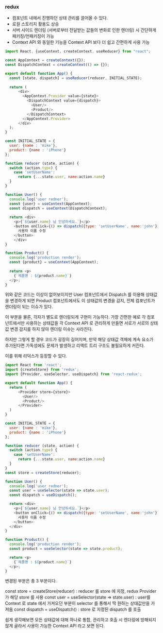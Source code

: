 ### redux

- 컴포넌트 내에서 진행하던 상태 관리를 끌어올 수 있다.
- 로컬 스토리지 활용도 상승
- 서버 사이드 렌더링 (서버로부터 전달받는 값들의 변화로 인한 렌더링) 시 간단하게 패키징/언패키징이 가능
- Context API 와 동일한 기능을 Context API 보다 더 쉽고 간편하게 사용 가능

```javascript
import React, {useContext, createContext, useReducer} from "react";

const AppContext = createContext({});
const DispatchContext = createContext(() => {});

export default function App() {
  const [state, dispatch] = useReducer(reducer, INITIAL_STATE);
  
  return (
      <div>
        <AppContext.Provider value={state}>
          <DispatchContext value={dispatch}>
            <User/>
            <Product/>
          </DispatchContext>
        </AppContext.Provider>
      </div>
  );
}

const INITIAL_STATE = {
  user: {name : 'mike'},
  product: {name : 'iPhone'}
};

function reducer (state, action) {
  switch (action.type) {
    case 'setUserName':
      return {...state.user, name:action.name}
  }
}

function User() {
  console.log('user redner');
  const {user} = useContext(AppContext);
  const dispatch = useContext(DispatchContext);
  
  return <div>
    <p>{`${user.name} 님 안녕하세요.`}</p>
    <button onClick={() => dispatch({type: 'setUserName', name:'john'})} >
      사용자 이름 수정
    </button>
    </div>
}

function Product() {
  console.log('production render');
  const {product} = useContext(AppContext);
  
  return <p>
    {`제품명 : ${product.name}`}
  </p>;
}
```

위와 같은 코드는 이상이 없어보이지만 User 컴포넌트에서 Dispatch 를 이용해 상태값을 변경하게 되면
Product 컴포넌트에서도 이 상태값의 변경을 감지, 전체 컴포넌트가 렌더링이 되는 이슈가 있다.

이 부분을 물론, 각자가 별도로 렌더링되게 구현이 가능하다. 가장 간편한 예로 각 컴포넌트에서만 사용하는 상태값을 각 Context API 로 관리하게
만들면 서로가 서로의 상태값 변경 감지를 하지 않아 렌더링 이슈는 사라진다.

하지만 그렇게 할 경우 코드가 굉장히 길어지며, 만약 해당 상태값 객체에 계속 요소가 추가된다면 가독성에도 문제가 발생하고
리액트 트리 구조도 불필요하게 커진다.

이를 위해 리덕스가 등장할 수 있다.

```javascript
import React from 'react';
import {createStore} from 'redux';
import {Provider, useSelector, useDispatch} from 'react-redux';

export default function App() {
  return (
      <Provider store={store}>
        <User/>
        <Product/>
      </Provider>
  )
}

const INITIAL_STATE = {
  user: {name : 'mike'},
  product: {name : 'iPhone'}
};

function reducer (state, action) {
  switch (action.type) {
    case 'setUserName':
      return {...state.user, name:action.name}
  }
}
const store = createStore(reducer);

function User() {
  console.log('user redner');
  const user = useSelector(state => state.user);
  const dispatch = useDispatch();

  return <div>
    <p>{`${user.name} 님 안녕하세요.`}</p>
    <button onClick={() => dispatch({type: 'setUserName', name:'john'})} >
      사용자 이름 수정
    </button>
  </div>
}

function Product() {
  console.log('production render');
  const product = useSelector(state => state.product);

  return <p>
    {`제품명 : ${product.name}`}
  </p>;
}
```

변경된 부분은 총 3 부분이다.

const store = createStore(reducer) : reducer 를 store 에 지정, redux Provider 가 해당 store 를 사용
const user = useSelector(state => state.user) : user를 Context 로 state 에서 가져오던 부분이 selector 를 통해서 딱 원하는 상태값만을 가져옴
const dispatch = useDispatch() : store 로 지정된 dispatch 를 호출

쉽게 생각해보면 모든 상태값에 대해 하나로 통합, 관리하고 호출 시 렌더링에 방해되지 않게 골라서 사용이 가능한 Context API 라고 보면 된다.